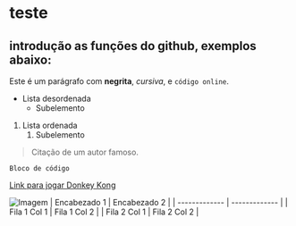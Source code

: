 # teste
## introdução as funções do github, exemplos abaixo:
Este é um parágrafo com **negrita**, *cursiva*, e `código online`.
- Lista desordenada
   - Subelemento
1. Lista ordenada
    1. Subelemento
> Citação de um autor famoso.
```
Bloco de código
```
[Link para jogar Donkey Kong](https://www.lexaloffle.com/bbs/?pid=126683#p)



![Imagem](https://i.ytimg.com/vi/aSsyM2-70Nk/maxresdefault.jpg)
| Encabezado 1 | Encabezado 2 | 
| ------------- | ------------- | 
| Fila 1 Col 1  | Fila 1 Col 2  | 
| Fila 2 Col 1  | Fila 2 Col 2  |
